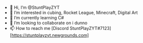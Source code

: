 - 👋 Hi, I’m @StuntPlayZYT
- 👀 I’m interested in cubing, Rocket League, Minecraft, Digital Art
- 🌱 I’m currently learning C#
- 💞️ I’m looking to collaborate on i dunno
- 📫 How to reach me [Discord StuntPlayZYT#7123] [https://stuntplayzyt.newgrounds.com]

<!---
StuntPlayZYT/StuntPlayZYT is a ✨ special ✨ repository because its `README.md` (this file) appears on your GitHub profile.
You can click the Preview link to take a look at your changes.
--->
